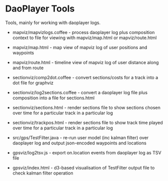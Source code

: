 # DaoPlayer Tools

Tools, mainly for working with daoplayer logs.

- mapviz/mapvizlogs.coffee - process daoplayer log plus composition context to file for viewing with mapviz/map.html or mapviz/route.html
- mapviz/map.html - map view of mapviz log of user positions and waypoints
- mapviz/route.html - timeline view of mapviz log of user distance along and from route

- sectionviz/comp2dot.coffee - convert sections/costs for a track into a dot file for graphviz
- sectionviz/log2sections.coffee - convert a daoplayer log file plus composition into a file for sections.html
- sectionviz/sections.html - render sections file to show sections chosen over time for a particular track in a particular log
- sectionviz/trackpos.html - render sections file to show track time played over time for a particular track in a particular log

- src/gps/TestFilter.java - re-run user model (inc kalman filter) over daoplayer log and output json-encoded waypoints and locations
- gpsviz/log2tsv.js - export on.location events from daoplayer log as TSV file
- gpsviz/index.html - d3-based visualisation of TestFilter output file to check kalman filter operation

